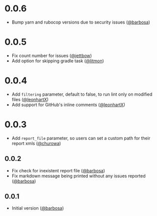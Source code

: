 # 0.0.6
- Bump yarn and rubocop versions due to security issues ([@barbosa](https://github.com/barbosa))

# 0.0.5
- Fix count number for issues ([@jettbow](https://github.com/jettbow))
- Add option for skipping gradle task ([@litmon](https://github.com/litmon))

# 0.0.4
- Add `filtering` parameter, default to false, to run lint only on modified files ([@leonhartX](https://github.com/leonhartX))
- Add support for GitHub's inline comments ([@leonhartX](https://github.com/leonhartX))

# 0.0.3
- Add `report_file` parameter, so users can set a custom path for their report xmls ([@churowa](https://github.com/churowa))

## 0.0.2
- Fix check for inexistent report file ([@barbosa](https://github.com/barbosa))
- Fix markdown message being printed without any issues reported ([@barbosa](https://github.com/barbosa))

## 0.0.1
- Initial version ([@barbosa](https://github.com/barbosa))
